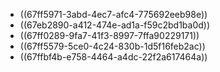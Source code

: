 - ((67ff5971-3abd-4ec7-afc4-775692eeb98e))
- ((67eb2890-a412-474e-ad1a-f59c2bd1ba0d))
- ((67ff0289-9fa7-41f3-8997-7ffa90229171))
- ((67ff5579-5ce0-4c24-830b-1d5f16feb2ac))
- ((67ffbf4b-e758-4464-a4dc-22f2a617464a))
